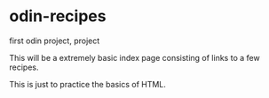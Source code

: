 # odin-recipes
first odin project, project

This will be a extremely basic index page consisting of links to a few recipes.

This is just to practice the basics of HTML.
